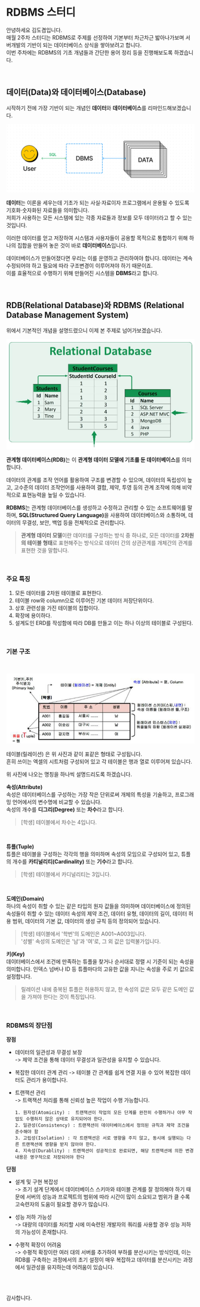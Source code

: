 # RDBMS 스터디

안녕하세요 김도겸입니다.  
매월 2주차 스터디는 RDBMS로 주제를 선정하여 기본부터 차근차근 밟아나가보며 서버개발의 기반이 되는 데이터베이스 상식을 쌓아보려고 합니다.  
이번 주차에는 RDBMS의 기초 개념들과 간단한 용어 정리 등을 진행해보도록 하겠습니다.

<br>

## 데이터(Data)와 데이터베이스(Database)

시작하기 전에 가장 기반이 되는 개념인 <b>데이터</b>와 <b>데이터베이스</b>를 리마인드해보겠습니다.

![DB_이미지_1](./images/database_1.png)

<b>데이터</b>는 이론을 세우는데 기초가 되는 사실·자료이자 프로그램에서 운용될 수 있도록 기호화·숫자화된 자료들을 의미합니다.  
저희가 사용하는 모든 시스템에 있는 각종 자료들과 정보를 모두 데이터라고 할 수 있는 것입니다.

이러한 데이터를 얻고 저장하여 시스템과 사용자들이 공용할 목적으로 통합하기 위해 하나의 집합을 만들어 놓은 것이 바로 <b>데이터베이스</b>입니다.

데이터베이스가 만들어졌다면 우리는 이를 운영하고 관리하여야 합니다.
데이터는 계속 수정되어야 하고 필요에 따라 구조변경이 이루어져야 하기 때문이죠.  
이를 효율적으로 수행하기 위해 만들어진 시스템을 <b>DBMS</b>라고 합니다.

<br>

## RDB(Relational Database)와 RDBMS (Relational Database Management System)

위에서 기본적인 개념을 설명드렸으니 이제 본 주제로 넘어가보겠습니다.

![RDB_이미지_1](./images/relational_database_1.jpg)

<b>관계형 데이터베이스(RDB)</b>는 이 <b>관계형 데이터 모델에 기초를 둔 데이터베이스</b>를 의미합니다.

데이터의 관계를 조작 언어를 활용하여 구조를 변경할 수 있으며, 데이터의 독립성이 높고, 고수준의 데이터 조작언어를 사용하여 결합, 제약, 투영 등의 관계 조작에 의해 비약적으로 표현능력을 높일 수 있습니다.

<b>RDBMS</b>는 관계형 데이터베이스를 생성하고 수정하고 관리할 수 있는 소프트웨어를 말하며, <b>SQL(Structured Query Language)</b>을 사용하여 데이터베이스와 소통하며, 데이터의 무결성, 보안, 백업 등을 전체적으로 관리합니다.

> **관계형 데이터 모델**이란 데이터를 구성하는 방식 중 하나로, 모든 데이터를 **2차원의 테이블 형태**로 표현해주는 방식으로 데이터 간의 상관관계를 개체간의 관계를 표현한 것을 말합니다.

<br>

### 주요 특징

1. 모든 데이터를 2차원 테이블로 표현한다.
2. 테이블 row와 column으로 이루어진 기본 데이터 저장단위이다.
3. 상호 관련성을 가진 테이블의 집합이다.
4. 확장에 용이하다.
5. 설계도인 ERD를 작성함에 따라 DB를 만들고 이는 하나 이상의 테이블로 구성된다.

<br>

### 기본 구조

<br>

![테이블_구조](./images/rdbms_relation_structure.jpg)

테이블(릴레이션) 은 위 사진과 같이 표같은 형태로 구성됩니다.  
흔히 쓰이는 엑셀의 시트처럼 구성되어 있고 각 테이블은 행과 열로 이루어져 있습니다.

위 사진에 나오는 명칭을 하나씩 설명드리도록 하겠습니다.

**속성(Attribute)**  
속성은 데이터베이스를 구성하는 가장 작은 단위로써 개체의 특성을 기술하고, 프로그래밍 언어에서의 변수명에 비교할 수 있습니다.  
속성의 개수를 <b>디그리(Degree)</b> 또는 <b>차수</b>라고 합니다.

> [학생] 테이블에서 차수는 4입니다.

<br>

**튜플(Tuple)**  
튜플은 테이블을 구성하는 각각의 행을 의미하며 속성의 모임으로 구성되어 있고,
튜플의 개수를 <b>카티널리티(Cardinality)</b> 또는 <b>기수</b>라고 합니다.

> [학생] 테이블에서 카디널리티는 3입니다.

<br>

**도메인(Domain)**  
하나의 속성이 취할 수 있는 같은 타입의 원자 값들을 의미하며 데이터베이스에 정의된 속성들이 취할 수 있는 데이터 속성의 제약 조건, 데이터 유형, 데이터의 길이, 데이터 허용 범위, 데이터의 기본 값, 데이터의 생성 규칙 등의 정의되어 있습니다.

> [학생] 테이블에서 '학번'의 도메인은 A001~A003입니다.  
> '성별' 속성의 도메인은 '남'과 '여'로, 그 외 값은 입력불가입니다.

**키(Key)**  
데이터베이스에서 조건에 만족하는 튜플을 찾거나 순서대로 정렬 시 기준이 되는 속성을 의미합니다. 인덱스 넘버나 ID 등 튜플마다의 고유한 값을 지니는 속성을 주로 키 값으로 설정합니다.

> 릴레이션 내에 중복된 튜플은 허용하지 않고, 한 속성의 값은 모두 같은 도메인 값을 가져야 한다는 것이 특징입니다.

<br>

### RDBMS의 장단점

**장점**

- 데이터의 일관성과 무결성 보장  
  -> 제약 조건을 통해 데이터 무결성과 일관성을 유지할 수 있습니다.

- 복잡한 데이터 관계 관리
  -> 테이블 간 관계를 쉽게 연결 지을 수 있어 복잡한 데이터도 관리가 용이합니다.

- 트랜잭션 관리  
  -> 트랙잭션 처리를 통해 신뢰성 높은 작업이 수행 가능합니다.

  ```
  1. 원자성(Atomicity) :  트랜잭션이 작업의 모든 단계를 완전히 수행하거나 아무 작업도 수행하지 않은 상태로 유지되어야 한다.
  2. 일관성(Consistency) : 트랜잭션이 데이터베이스에서 정의된 규칙과 제약 조건을 준수해야 함
  3. 고립성(Isolation) : 각 트랜잭션은 서로 영향을 주지 않고, 동시에 실행되는 다른 트랜잭션에 영향을 받지 않아야 한다.
  4. 지속성(Durablity) : 트랜잭션이 성공적으로 완료되면, 해당 트랜잭션에 의한 변경 내용은 영구적으로 저장되어야 한다
  ```

**단점**

- 설계 및 구현 복잡성  
  -> 초기 설계 단계에서 데이터베이스 스키마와 테이블 관계를 잘 정의해야 하기 때문에 서버의 성능과 프로젝트의 범위에 따라 시간이 많이 소요되고 범위가 클 수록 고숙련자의 도움이 필요할 경우가 많습니다.

- 성능 저하 가능성  
  -> 대량의 데이터를 처리할 시에 미숙련된 개발자의 쿼리를 사용할 경우 성능 저하의 가능성이 존재합니다.

- 수평적 확장이 어려움  
  -> 수평적 확장이란 여러 대의 서버를 추가하여 부하를 분산시키는 방식인데, 이는 RDB를 구축하는 과정에서의 초기 설정이 매우 복잡하고 데이터를 분산시키는 과정에서 일관성을 유지하는데 어려움이 있습니다.

<br><br>

감사합니다.
